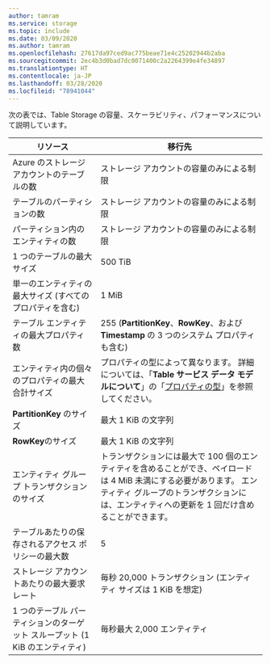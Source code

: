 ```yaml
---
author: tamram
ms.service: storage
ms.topic: include
ms.date: 03/09/2020
ms.author: tamram
ms.openlocfilehash: 27617da97ced9ac775beae71e4c25202944b2aba
ms.sourcegitcommit: 2ec4b3d0bad7dc0071400c2a2264399e4fe34897
ms.translationtype: HT
ms.contentlocale: ja-JP
ms.lasthandoff: 03/28/2020
ms.locfileid: "78941044"
---
```

次の表では、Table Storage の容量、スケーラビリティ、パフォーマンスについて説明しています。

| リソース | 移行先 |
|----------|---------------|
| Azure のストレージ アカウントのテーブルの数 | ストレージ アカウントの容量のみによる制限 |
| テーブルのパーティションの数 | ストレージ アカウントの容量のみによる制限 |
| パーティション内のエンティティの数 | ストレージ アカウントの容量のみによる制限 |
| 1 つのテーブルの最大サイズ | 500 TiB |
| 単一のエンティティの最大サイズ (すべてのプロパティを含む) | 1 MiB |
| テーブル エンティティの最大プロパティ数 | 255 (**PartitionKey**、**RowKey**、および **Timestamp** の 3 つのシステム プロパティも含む) |
| エンティティ内の個々のプロパティの最大合計サイズ | プロパティの型によって異なります。 詳細については、「**Table サービス データ モデルについて**」の「[プロパティの型](/rest/api/storageservices/understanding-the-table-service-data-model)」を参照してください。 |
| **PartitionKey** のサイズ | 最大 1 KiB の文字列 |
| **RowKey**のサイズ | 最大 1 KiB の文字列 |
| エンティティ グループ トランザクションのサイズ | トランザクションには最大で 100 個のエンティティを含めることができ、ペイロードは 4 MiB 未満にする必要があります。 エンティティ グループのトランザクションには、エンティティへの更新を 1 回だけ含めることができます。 |
| テーブルあたりの保存されるアクセス ポリシーの最大数 | 5 |
| ストレージ アカウントあたりの最大要求レート | 毎秒 20,000 トランザクション (エンティティ サイズは 1 KiB を想定) |
| 1 つのテーブル パーティションのターゲット スループット (1 KiB のエンティティ) | 毎秒最大 2,000 エンティティ |